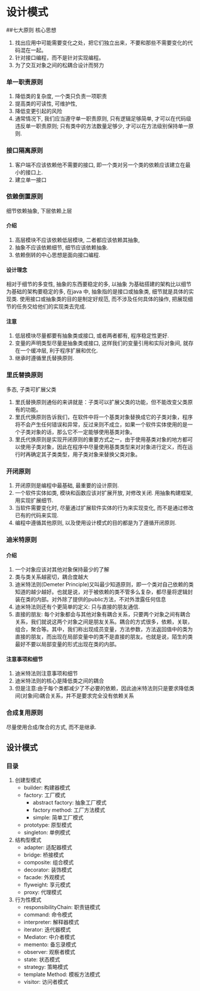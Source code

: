 # 设计模式
##七大原则
核心思想
1. 找出应用中可能需要变化之处，把它们独立出来，不要和那些不需要变化的代码混在一起。
2. 针对接口编程，而不是针对实现编程。
3. 为了交互对象之间的松耦合设计而努力
### 单一职责原则
1. 降低类的复杂度, 一个类只负责一项职责
2. 提高类的可读性, 可维护性,
3. 降低变更引起的风险
4. 通常情况下, 我们应当遵守单一职责原则, 只有逻辑足够简单, 才可以在代码级违反单一职责原则; 只有类中的方法数量足够少, 才可以在方法级别保持单一原则.
### 接口隔离原则
1. 客户端不应该依赖他不需要的接口, 即一个类对另一个类的依赖应该建立在最小的接口上.
2. 建立单一接口
### 依赖倒置原则
细节依赖抽象, 下层依赖上层
#### 介绍
1. 高层模块不应该依赖低层模块, 二者都应该依赖其抽象,
2. 抽象不应该依赖细节, 细节应该依赖抽象. 
3. 依赖倒转的中心思想是面向接口编程.
#### 设计理念
相对于细节的多变性, 抽象的东西要稳定的多, 以抽象 为基础搭建的架构比以细节为基础的架构要稳定的多, 在java 中, 抽象指的是接口或抽象类, 细节就是具体的实现类. 
使用接口或抽象类的目的是制定好规范, 而不涉及任何具体的操作, 把展现细节的任务交给他们的实现类去完成.
#### 注意
1. 低层模块尽量都要有抽象类或接口, 或者两者都有, 程序稳定性更好. 
2. 变量的声明类型尽量是抽象类或接口, 这样我们的变量引用和实际对象间, 就存在一个缓冲层, 利于程序扩展和优化. 
3. 继承时遵循里氏替换原则.
### 里氏替换原则
多态, 子类可扩展父类
1. 里氏替换原则通俗的来讲就是：子类可以扩展父类的功能，但不能改变父类原有的功能。
2. 里氏代换原则告诉我们，在软件中将一个基类对象替换成它的子类对象，程序将不会产生任何错误和异常，反过来则不成立，如果一个软件实体使用的是一个子类对象的话，那么它不一定能够使用基类对象。
3. 里氏代换原则是实现开闭原则的重要方式之一，由于使用基类对象的地方都可以使用子类对象，因此在程序中尽量使用基类类型来对对象进行定义，而在运行时再确定其子类类型，用子类对象来替换父类对象。
### 开闭原则
1. 开闭原则是编程中最基础, 最重要的设计原则.
2. 一个软件实体如类, 模块和函数应该对扩展开放, 对修改关闭. 用抽象构建框架, 用实现扩展细节.
3. 当软件需要变化时, 尽量通过扩展软件实体的行为来实现变化, 而不是通过修改已有的代码来实现. 
4. 编程中遵循其他原则, 以及使用设计模式的目的都是为了遵循开闭原则. 
### 迪米特原则
#### 介绍
1. 一个对象应该对其他对象保持最少的了解
2. 类与类关系越密切，耦合度越大
3. 迪米特法则(Demeter Principle)又叫最少知道原则，即一个类对自己依赖的类知道的越少越好。也就是说，对于被依赖的类不管多么复杂，都尽量将逻辑封装在类的内部。对外除了提供的public方法，不对外泄露任何信息
4. 迪米特法则还有个更简单的定义: 只与直接的朋友通信.
5. 直接的朋友: 每个对象都会与其他对象有耦合关系，只要两个对象之间有耦合关系，我们就说这两个对象之间是朋友关系。耦合的方式很多，依赖，关联，组合，聚合等。其中，我们称出现成员变量，方法参数，方法返回值中的类为直接的朋友，而出现在局部变量中的类不是直接的朋友。也就是说，陌生的类最好不要以局部变量的形式出现在类的内部。
#### 注意事项和细节
1. 迪米特法则注意事项和细节
2. 迪米特法则的核心是降低类之间的耦合
3. 但是注意:由于每个类都减少了不必要的依赖，因此迪米特法则只是要求降低类间(对象间)耦合关系，并不是要求完全没有依赖关系
### 合成复用原则
尽量使用合成/聚合的方式, 而不是继承.


## 设计模式
### 目录
1. 创建型模式
    * builder: 构建器模式
    * factory: 工厂模式
        * abstract factory: 抽象工厂模式
        * factory method: 工厂方法模式
        * simple: 简单工厂模式
    * prototype: 原型模式
    * singleton: 单例模式
2. 结构型模式
    * adapter: 适配器模式
    * bridge: 桥接模式
    * composite: 组合模式
    * decorator: 装饰模式
    * facade: 外观模式
    * flyweight: 享元模式
    * proxy: 代理模式
3. 行为性模式
    * responsibilityChain: 职责链模式
    * command: 命令模式
    * interpreter: 解释器模式
    * iterator: 迭代器模式
    * Mediator: 中介者模式
    * memento: 备忘录模式
    * observer: 观察者模式
    * state: 状态模式
    * strategy: 策略模式
    * template Method: 模板方法模式
    * visitor: 访问者模式
